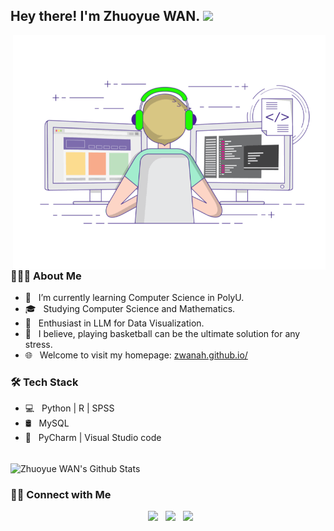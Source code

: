 <h2> Hey there! I'm Zhuoyue WAN. <img src="https://github.com/souvikguria98/souvikguria98/blob/master/Hi.gif" width="25"></h2>
<img align="right" alt="GIF" src="https://raw.githubusercontent.com/devSouvik/devSouvik/master/gif3.gif" width="500"/>

<h3> 👨🏻‍💻 About Me </h3>

- 🔭 &nbsp; I’m currently learning Computer Science in PolyU.
- 🎓 &nbsp; Studying Computer Science and Mathematics.
- 🌱 &nbsp; Enthusiast in LLM for Data Visualization.
- 🏀 &nbsp; I believe, playing basketball can be the ultimate solution for any stress. 
- 🌐 &nbsp; Welcome to visit my homepage: [zwanah.github.io/](https://zwanah.github.io/)

<h3>🛠 Tech Stack</h3>

- 💻 &nbsp; Python | R | SPSS  
- 🛢 &nbsp; MySQL 
- 🔧 &nbsp; PyCharm | Visual Studio code 

<br>

<img align="center" src="https://github-readme-stats.vercel.app/api?username=zwanah&include_all_commits=true&count_private=true&show_icons=true&line_height=20&title_color=7A7ADB&icon_color=2234AE&text_color=D3D3D3&bg_color=0,000000,130F40" alt="Zhuoyue WAN's Github Stats">

<h3> 🤝🏻 Connect with Me </h3>

<p align="center">
&nbsp; <a href="https://www.instagram.com/wanzhuoyue/" target="_blank" rel="noopener noreferrer"><img src="https://img.icons8.com/plasticine/100/000000/instagram-new.png" width="50" /></a>  
&nbsp; <a href="https://www.linkedin.com/in/ZhuoyueWAN/" target="_blank" rel="noopener noreferrer"><img src="https://img.icons8.com/plasticine/100/000000/linkedin.png" width="50" /></a>
&nbsp; <a href="mailto:zwanah@connect.ust.hk" target="_blank" rel="noopener noreferrer"><img src="https://img.icons8.com/plasticine/100/000000/gmail.png"  width="50" /></a>
</p>

